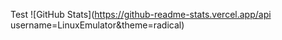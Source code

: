Test
![GitHub Stats](https://github-readme-stats.vercel.app/api username=LinuxEmulator&theme=radical)
